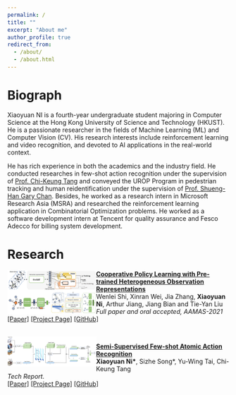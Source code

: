 ```yaml
---
permalink: /
title: ""
excerpt: "About me"
author_profile: true
redirect_from:
  - /about/
  - /about.html
---
```


Biograph
======
Xiaoyuan NI is a fourth-year undergraduate student majoring in Computer Science at the Hong Kong University of Science and Technology (HKUST). He is a passionate researcher in the fields of Machine Learning (ML) and Computer Vision (CV). His research interests include reinforcement learning and video recognition, and devoted to AI applications in the real-world context.

He has rich experience in both the academics and the industry field. He conducted researches in few-shot action recognition under the supervision of [Prof. Chi-Keung Tang](https://www.cse.ust.hk/admin/people/faculty/profile/cktang) and conveyed the UROP Program in pedestrian tracking and human reidentification under the supervision of [Prof. Shueng-Han Gary Chan](https://www.cse.ust.hk/~gchan/). Besides, he worked as a research intern in Microsoft Research Asia (MSRA) and researched the reinforcement learning application in Combinatorial Optimization problems. He worked as a software development intern at Tencent for quality assurance and Fesco Adecco for billing system development.

Research
======
<div>
  <div style="width:40%; margin-right:7%">
  <img src="\images\Research1_img.png"
    alt="Cooperative Policy Learning with Pre-trained Heterogeneous Observation Representations"
    class="publogo img-fluid float-left rounded g" a="" align="left"/></div>

  <div class="media-body">
  <p align="left"><strong><a href="https://xniac.github.io/encgat" target="_blank">
  Cooperative Policy Learning with Pre-trained Heterogeneous Observation Representations</a></strong>
  <br> Wenlei Shi, Xinran Wei, Jia Zhang, <b>Xiaoyuan Ni</b>, Arthur Jiang, Jiang Bian and Tie-Yan Liu <br>
  <em> Full paper and oral accepted, AAMAS-2021</em> <br>
  <span class="links">
  <a href="https://arxiv.org/abs/2012.13099">[Paper]</a>
  <a href="https://xniac.github.io/encgat" target="_blank">[Project Page]</a>
  <a href="https://github.com/microsoft/maro">[GitHub]</a>
  </span> </p>
  </div>
  <br>
  <div style="width:40%; margin-right:7%">
  <img src="\images\FS_Architecture.png"
    alt="Semi-Supervised Few-shot Atomic Action Recognition Model"
    class="publogo img-fluid float-left rounded g" a="" align="left"/></div>

  <div class="media-body">
  <p align="left"><strong><a href="https://xniac.github.io/fsaa" target="_blank">
  Semi-Supervised Few-shot Atomic Action Recognition</a></strong>
  <!-- <span class="badge badge-danger">New!</span> -->
  <br>
  <b> Xiaoyuan Ni*</b>, Sizhe Song*, Yu-Wing Tai, Chi-Keung Tang <br>
  <em>Tech Report.</em> <br>
  <span class="links">
  <a href="https://arxiv.org/abs/2011.08410">[Paper]</a>
  <a href="https://xniac.github.io/fsaa" target="_blank">[Project Page]</a>
  <a href="https://github.com/xniac/Few-shot-action-recognition">[GitHub]</a>
  </span> </p>
  </div>
</div>